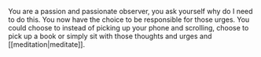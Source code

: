 You are a passion and passionate observer, you ask yourself why do I need to do this. You now have the choice to be responsible for those urges. You could choose to instead of picking up your phone and scrolling, choose to pick up a book or simply sit with those thoughts and urges and [[meditation|meditate]].